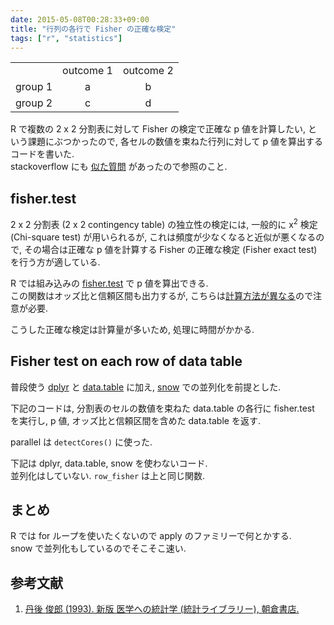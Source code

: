 ```yaml
---
date: 2015-05-08T00:28:33+09:00
title: "行列の各行で Fisher の正確な検定"
tags: ["r", "statistics"]
---
```


<style>#ct td { text-align: center; }</style>
<table id="ct" align="center">
  <tbody>
    <tr>
      <td></td>
      <td>outcome 1</td>
      <td>outcome 2</td>
    </tr>
    <tr>
      <td>group 1</td>
      <td>a</td>
      <td>b</td>
    </tr>
    <tr>
      <td>group 2</td>
      <td>c</td>
      <td>d</td>
    </tr>
  </tbody>
</table>

R で複数の 2 x 2 分割表に対して Fisher の検定で正確な p 値を計算したい, という課題にぶつかったので, 各セルの数値を束ねた行列に対して p 値を算出するコードを書いた.  
stackoverflow にも [似た質問](http://stackoverflow.com/questions/14983579/running-a-fisher-test-on-each-row-of-a-data-frame-in-r) があったので参照のこと.

fisher.test
-----------

2 x 2 分割表 (2 x 2 contingency table) の独立性の検定には, 一般的に x<sup>2</sup> 検定 (Chi-square test) が用いられるが, これは頻度が少なくなると近似が悪くなるので, その場合は正確な p 値を計算する Fisher の正確な検定 (Fisher exact test) を行う方が適している.

R では組み込みの [fisher.test](http://www.inside-r.org/r-doc/stats/fisher.test) で p 値を算出できる.  
この関数はオッズ比と信頼区間も出力するが, こちらは[計算方法が異なる](http://oku.edu.mie-u.ac.jp/~okumura/stat/fishertest.html)ので注意が必要.

こうした正確な検定は計算量が多いため, 処理に時間がかかる.

Fisher test on each row of data table
-------------------------------------

普段使う [dplyr](https://github.com/hadley/dplyr) と [data.table](https://github.com/Rdatatable/data.table) に加え, [snow](http://cran.r-project.org/web/packages/snow/) での並列化を前提とした.

下記のコードは, 分割表のセルの数値を束ねた data.table の各行に fisher.test を実行し, p 値, オッズ比と信頼区間を含めた data.table を返す.

<script src="https://gist.github.com/dceoy/4d75564e5f44702ee3bc.js?file=row_fisher_dt.R"></script>

parallel は `detectCores()` に使った.

下記は dplyr, data.table, snow を使わないコード.  
並列化はしていない. `row_fisher` は上と同じ関数.

<script src="https://gist.github.com/dceoy/4d75564e5f44702ee3bc.js?file=row_fisher_df.R"></script>

まとめ
------

R では for ループを使いたくないので apply のファミリーで何とかする.  
snow で並列化もしているのでそこそこ速い.

参考文献
--------

1.  [丹後 俊郎 (1993). 新版 医学への統計学 (統計ライブラリー), 朝倉書店.](http://www.amazon.co.jp/dp/4254125461/ref=as_sl_pc_tf_lc?tag=dceoy-22&camp=1027&creative=7407&linkCode=as4&creativeASIN=4254125461&adid=0EGQ4BEFAAWWB3GKNYP5&&ref-refURL=http%3A%2F%2Frcm-fe.amazon-adsystem.com%2Fe%2Fcm%3Flt1%3D_blank%26bc1%3D000000%26IS2%3D1%26bg1%3DFFFFFF%26fc1%3D000000%26lc1%3D0000FF%26t%3Ddceoy-22%26o%3D9%26p%3D8%26l%3Das4%26m%3Damazon%26f%3Difr%26ref%3Dss_til%26asins%3D4254125461)


<script>
  amzn_assoc_default_search_key = "r programming";
</script>
